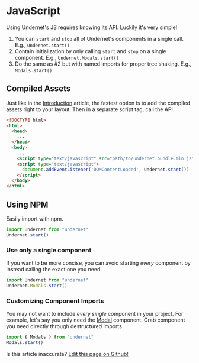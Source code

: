 # JavaScript

Using Undernet's JS requires knowing its API. Luckily it's very simple!

1. You can `start` and `stop` all of Undernet's components in a single call. E.g., `Undernet.start()`
2. Contain initialization by only calling `start` and `stop` on a single component. E.g., `Undernet.Modals.start()`
3. Do the same as #2 but with named imports for proper tree shaking. E.g., `Modals.start()`

## Compiled Assets

Just like in the [Introduction](/docs/overview/introduction) article, the fastest option is to add the compiled assets right to your layout. Then in a separate script tag, call the API.

```html
<!DOCTYPE html>
<html>
  <head>
    ...
  </head>
  <body>
    ...
    <script type="text/javascript" src="path/to/undernet.bundle.min.js"></script>
    <script type="text/javascript">
      document.addEventListener('DOMContentLoaded', Undernet.start())
    </script>
  </body>
</html>
```

## Using NPM

Easily import with npm.

```js
import Undernet from "undernet"
Undernet.start()
```

### Use only a single component

If you want to be more concise, you can avoid starting _every_ component by instead calling the exact one you need.

```js
import Undernet from "undernet"
Undernet.Modals.start()
```

### Customizing Component Imports

You may not want to include _every single_ component in your project. For example, let's say you only need the [Modal](/docs/components/modals) component. Grab component you need directly through destructured imports.

```js
import { Modals } from "undernet"
Modals.start()
```

<p class="has-right-text">Is this article inaccurate? <a href="https://github.com/geotrev/undernet/tree/master/docs/javascript.md">Edit this page on Github!</a></p>
